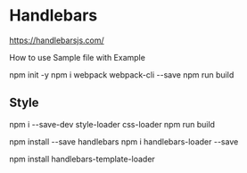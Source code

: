 # Handlebars
 https://handlebarsjs.com/

How to use Sample file with Example


npm init -y
npm i webpack webpack-cli --save
npm run build


Style
----
npm i --save-dev style-loader css-loader
npm run build



npm install --save handlebars
npm i handlebars-loader --save


npm install handlebars-template-loader